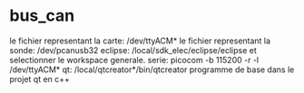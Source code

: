 # bus_can

le fichier representant la carte: /dev/ttyACM*
le fichier representant la sonde: /dev/pcanusb32
eclipse: /local/sdk_elec/eclipse/eclipse et selectionner le workspace generale.
serie: picocom -b 115200 -r -l /dev/ttyACM*
qt: /local/qtcreator*/bin/qtcreator
programme de base dans le projet qt en c++
